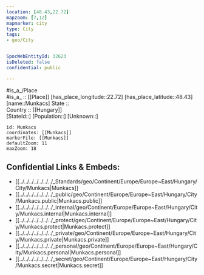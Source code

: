 ```yaml
---
location: [48.43,22.72] 
mapzoom: [7,12] 
mapmarker: city 
type: City
tags:
- geo/City


SpocWebEntityId: 32623
isDeleted: false
confidential: public

---
```

#is_a_/Place  
#is_a_ :: [[Place]] 
[has_place_longitude::22.72] 
[has_place_latitude::48.43] 
[name::Munkacs] 
State ::  
Country :: [[Hungary]]  
[StateId::] 
[Population::] 
[Unknown::] 


```leaflet
id: Munkacs
coordinates: [[Munkacs]] 
markerFile: [[Munkacs]] 
defaultZoom: 11 
maxZoom: 18
```


## Confidential Links & Embeds: 
- [[../../../../../../../_Standards/geo/Continent/Europe/Europe~East/Hungary/City/Munkacs|Munkacs]] 
- [[../../../../../../../_public/geo/Continent/Europe/Europe~East/Hungary/City/Munkacs.public|Munkacs.public]] 
- [[../../../../../../../_internal/geo/Continent/Europe/Europe~East/Hungary/City/Munkacs.internal|Munkacs.internal]] 
- [[../../../../../../../_protect/geo/Continent/Europe/Europe~East/Hungary/City/Munkacs.protect|Munkacs.protect]] 
- [[../../../../../../../_private/geo/Continent/Europe/Europe~East/Hungary/City/Munkacs.private|Munkacs.private]] 
- [[../../../../../../../_personal/geo/Continent/Europe/Europe~East/Hungary/City/Munkacs.personal|Munkacs.personal]] 
- [[../../../../../../../_secret/geo/Continent/Europe/Europe~East/Hungary/City/Munkacs.secret|Munkacs.secret]] 
